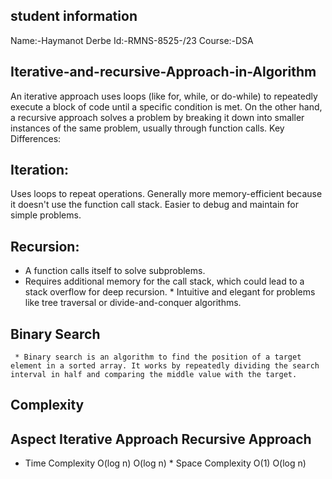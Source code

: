 
## student information
Name:-Haymanot Derbe 
   Id:-RMNS-8525-/23 
    Course:-DSA  

## Iterative-and-recursive-Approach-in-Algorithm

An iterative approach uses loops (like for, while, or do-while) to repeatedly execute a block of code until a specific condition is met. On the other hand, a recursive approach solves a problem by breaking it down into smaller instances of the same problem, usually through function calls.
Key Differences:
## Iteration:
Uses loops to repeat operations.
Generally more memory-efficient because it doesn't use the function call stack.
Easier to debug and maintain for simple problems.
## Recursion:

  * A function calls itself to solve subproblems.
   * Requires additional memory for the call stack, which could lead to a stack overflow for deep recursion.
    * Intuitive and elegant for problems like tree traversal or divide-and-conquer algorithms.
## Binary Search

     * Binary search is an algorithm to find the position of a target element in a sorted array. It works by repeatedly dividing the search interval in half and comparing the middle value with the target.
## Complexity

## Aspect Iterative Approach Recursive Approach
   * Time Complexity O(log n) O(log n)
    * Space Complexity O(1) O(log n)